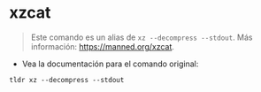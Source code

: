 # xzcat

> Este comando es un alias de `xz --decompress --stdout`.
> Más información: <https://manned.org/xzcat>.

- Vea la documentación para el comando original:

`tldr xz --decompress --stdout`
